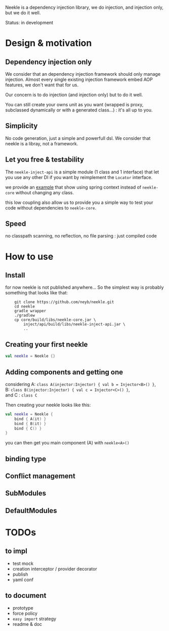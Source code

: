 Neekle is a dependency injection library, we do injection, and injection only, but we do it well.

Status: in development

# Design & motivation

## Dependency injection only

We consider that an dependency injection framework should only manage injection.
Almost every single existing injection framework embed AOP features, we don't want that for us.

Our concern is to do injection (and injection only) but to do it well.

You can still create your owns unit as you want (wrapped is proxy,
subclassed dynamically or with a generated class...) : it's all up to you.

## Simplicity

No code generation, just a simple and powerfull dsl.
We consider that neekle is a libray, not a framework.

## Let you free & testability

The `neekle-inject-api` is a simple module (1 class and 1 interface) that let you use any other DI if you want
by reimplement the `Locator` interface.

we provide an [example](inject/spring/src/test/kotlin/neekle/inject/spring/SpringLocatorTest.kt) that show using spring context instead of `neekle-core` without changing
any class.

this low coupling also allow us to provide you a simple way to test your code without dependencies to `neekle-core`.

## Speed

no classpath scanning, no reflection, no file parsing : just compiled code

# How to use

## Install

for now neekle is not published anywhere... So the simplest way is probably something that looks like that:
```
    git clone https://github.com/neyb/neekle.git
    cd neekle
    gradle wrapper
    ./gradlew
    cp core/build/libs/neekle-core.jar \
        inject/api/build/libs/neekle-inject-api.jar \
        ..
```

## Creating your first neekle

```kotlin
val neekle = Neekle {}
```

## Adding components and getting one

considering A: `class A(injector:Injector) { val b = Injector<B>() }`,  
B: `class B(injector:Injector) { val c = Injector<C>() }`,  
and C : `class C`

Then creating your neekle looks like this:

```kotlin
val neekle = Neekle {
    bind { A(it) }
    bind { B(it) }
    bind { C() }
}
```

you can then get you main component (A) with `neekle<A>()`

## binding type

## Conflict management

## SubModules

## DefaultModules

# TODOs

## to impl

- test mock
- creation interceptor / provider decorator
- publish
- yaml conf

## to document

- prototype
- force policy
- `easy import` strategy
- readme & doc
